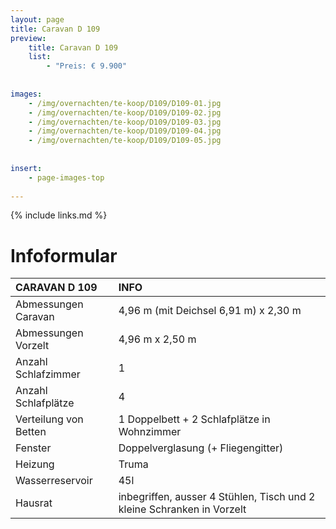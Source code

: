 ```yaml
---
layout: page
title: Caravan D 109
preview: 
    title: Caravan D 109
    list:
        - "Preis: € 9.900"
        
        
images:
    - /img/overnachten/te-koop/D109/D109-01.jpg
    - /img/overnachten/te-koop/D109/D109-02.jpg
    - /img/overnachten/te-koop/D109/D109-03.jpg
    - /img/overnachten/te-koop/D109/D109-04.jpg
    - /img/overnachten/te-koop/D109/D109-05.jpg
    
    
insert:
    - page-images-top
    
---
```


{% include links.md %}



# Infoformular

CARAVAN D 109               | INFO        | 
:---------------------------|:------------|
Abmessungen Caravan         |4,96 m (mit Deichsel 6,91 m) x 2,30 m
Abmessungen Vorzelt         |4,96 m x 2,50 m
Anzahl Schlafzimmer         |1
Anzahl Schlafplätze         |4
Verteilung von Betten       |1 Doppelbett + 2 Schlafplätze in Wohnzimmer
Fenster                     |Doppelverglasung (+ Fliegengitter)
Heizung                     |Truma
Wasserreservoir             |45l
Hausrat                     |inbegriffen, ausser 4 Stühlen, Tisch und 2 kleine Schranken in Vorzelt